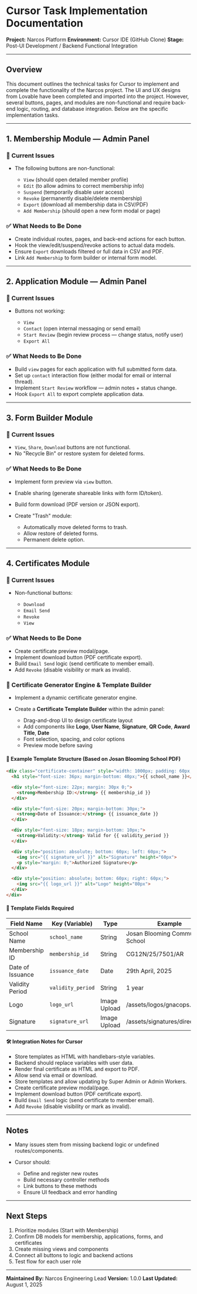 # Cursor Task Implementation Documentation

**Project:** Narcos Platform
**Environment:** Cursor IDE (GitHub Clone)
**Stage:** Post-UI Development / Backend Functional Integration

---

## Overview

This document outlines the technical tasks for Cursor to implement and complete the functionality of the Narcos project. The UI and UX designs from Lovable have been completed and imported into the project. However, several buttons, pages, and modules are non-functional and require back-end logic, routing, and database integration. Below are the specific implementation tasks.

---

## 1. Membership Module — Admin Panel

### 🚫 Current Issues

* The following buttons are non-functional:

  * `View` (should open detailed member profile)
  * `Edit` (to allow admins to correct membership info)
  * `Suspend` (temporarily disable user access)
  * `Revoke` (permanently disable/delete membership)
  * `Export` (download all membership data in CSV/PDF)
  * `Add Membership` (should open a new form modal or page)

### ✅ What Needs to Be Done

* Create individual routes, pages, and back-end actions for each button.
* Hook the view/edit/suspend/revoke actions to actual data models.
* Ensure `Export` downloads filtered or full data in CSV and PDF.
* Link `Add Membership` to form builder or internal form model.

---

## 2. Application Module — Admin Panel

### 🚫 Current Issues

* Buttons not working:

  * `View`
  * `Contact` (open internal messaging or send email)
  * `Start Review` (begin review process — change status, notify user)
  * `Export All`

### ✅ What Needs to Be Done

* Build `view` pages for each application with full submitted form data.
* Set up `contact` interaction flow (either modal for email or internal thread).
* Implement `Start Review` workflow — admin notes + status change.
* Hook `Export All` to export complete application data.

---

## 3. Form Builder Module

### 🚫 Current Issues

* `View`, `Share`, `Download` buttons are not functional.
* No "Recycle Bin" or restore system for deleted forms.

### ✅ What Needs to Be Done

* Implement form preview via `view` button.
* Enable sharing (generate shareable links with form ID/token).
* Build form download (PDF version or JSON export).
* Create "Trash" module:

  * Automatically move deleted forms to trash.
  * Allow restore of deleted forms.
  * Permanent delete option.

---

## 4. Certificates Module

### 🚫 Current Issues

* Non-functional buttons:

  * `Download`
  * `Email Send`
  * `Revoke`
  * `View`

### ✅ What Needs to Be Done

* Create certificate preview modal/page.
* Implement download button (PDF certificate export).
* Build `Email Send` logic (send certificate to member email).
* Add `Revoke` (disable visibility or mark as invalid).

### 🧩 Certificate Generator Engine & Template Builder

* Implement a dynamic certificate generator engine.
* Create a **Certificate Template Builder** within the admin panel:

  * Drag-and-drop UI to design certificate layout
  * Add components like **Logo**, **User Name**, **Signature**, **QR Code**, **Award Title**, **Date**
  * Font selection, spacing, and color options
  * Preview mode before saving

#### 📄 Example Template Structure (Based on Josan Blooming School PDF)

```html
<div class="certificate-container" style="width: 1000px; padding: 60px; border: 10px solid #000; text-align: center; font-family: 'Georgia', serif;">
  <h1 style="font-size: 36px; margin-bottom: 40px;">{{ school_name }}</h1>

  <div style="font-size: 22px; margin: 30px 0;">
    <strong>Membership ID:</strong> {{ membership_id }}
  </div>

  <div style="font-size: 20px; margin-bottom: 30px;">
    <strong>Date of Issuance:</strong> {{ issuance_date }}
  </div>

  <div style="font-size: 18px; margin-bottom: 10px;">
    <strong>Validity:</strong> Valid for {{ validity_period }}
  </div>

  <div style="position: absolute; bottom: 60px; left: 60px;">
    <img src="{{ signature_url }}" alt="Signature" height="60px">
    <p style="margin: 0;">Authorized Signature</p>
  </div>

  <div style="position: absolute; bottom: 60px; right: 60px;">
    <img src="{{ logo_url }}" alt="Logo" height="80px">
  </div>
</div>
```

#### 🔑 Template Fields Required

| Field Name       | Key (Variable)    | Type         | Example                         |
| ---------------- | ----------------- | ------------ | ------------------------------- |
| School Name      | `school_name`     | String       | Josan Blooming Community School |
| Membership ID    | `membership_id`   | String       | CG12N/25/7501/AR                |
| Date of Issuance | `issuance_date`   | Date         | 29th April, 2025                |
| Validity Period  | `validity_period` | String       | 1 year                          |
| Logo             | `logo_url`        | Image Upload | /assets/logos/gnacops.png       |
| Signature        | `signature_url`   | Image Upload | /assets/signatures/director.png |

#### 🛠 Integration Notes for Cursor

* Store templates as HTML with handlebars-style variables.
* Backend should replace variables with user data.
* Render final certificate as HTML and export to PDF.
* Allow send via email or download.
* Store templates and allow updating by Super Admin or Admin Workers.
* Create certificate preview modal/page.
* Implement download button (PDF certificate export).
* Build `Email Send` logic (send certificate to member email).
* Add `Revoke` (disable visibility or mark as invalid).

---

## Notes

* Many issues stem from missing backend logic or undefined routes/components.
* Cursor should:

  * Define and register new routes
  * Build necessary controller methods
  * Link buttons to these methods
  * Ensure UI feedback and error handling

---

## Next Steps

1. Prioritize modules (Start with Membership)
2. Confirm DB models for membership, applications, forms, and certificates
3. Create missing views and components
4. Connect all buttons to logic and backend actions
5. Test flow for each user role

---

**Maintained By:** Narcos Engineering Lead
**Version:** 1.0.0
**Last Updated:** August 1, 2025
